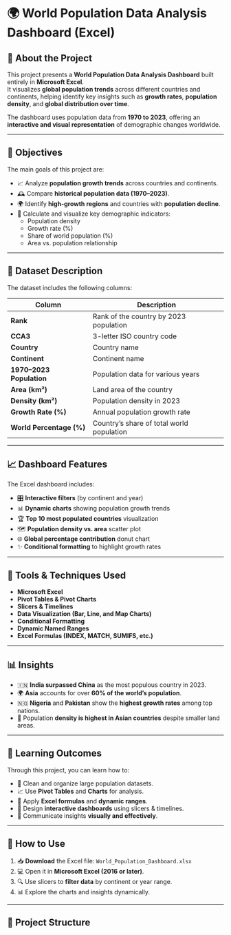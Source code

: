 # 🌍 World Population Data Analysis Dashboard (Excel)

## 📘 About the Project
This project presents a **World Population Data Analysis Dashboard** built entirely in **Microsoft Excel**.  
It visualizes **global population trends** across different countries and continents, helping identify key insights such as **growth rates**, **population density**, and **global distribution over time**.

The dashboard uses population data from **1970 to 2023**, offering an **interactive and visual representation** of demographic changes worldwide.

---

## 🎯 Objectives
The main goals of this project are:
- 📈 Analyze **population growth trends** across countries and continents.  
- 🕰️ Compare **historical population data (1970–2023)**.  
- 🌍 Identify **high-growth regions** and countries with **population decline**.  
- 🧮 Calculate and visualize key demographic indicators:
  - Population density  
  - Growth rate (%)  
  - Share of world population (%)  
  - Area vs. population relationship  

---

## 🧮 Dataset Description
The dataset includes the following columns:

| Column | Description |
|--------|--------------|
| **Rank** | Rank of the country by 2023 population |
| **CCA3** | 3-letter ISO country code |
| **Country** | Country name |
| **Continent** | Continent name |
| **1970–2023 Population** | Population data for various years |
| **Area (km²)** | Land area of the country |
| **Density (km²)** | Population density in 2023 |
| **Growth Rate (%)** | Annual population growth rate |
| **World Percentage (%)** | Country’s share of total world population |

---

## 📈 Dashboard Features
The Excel dashboard includes:
- 🎛️ **Interactive filters** (by continent and year)  
- 📊 **Dynamic charts** showing population growth trends  
- 🏆 **Top 10 most populated countries** visualization  
- 🗺️ **Population density vs. area** scatter plot  
- 🌐 **Global percentage contribution** donut chart  
- ✨ **Conditional formatting** to highlight growth rates  

---

## 🧰 Tools & Techniques Used
- **Microsoft Excel**
- **Pivot Tables & Pivot Charts**
- **Slicers & Timelines**
- **Data Visualization (Bar, Line, and Map Charts)**
- **Conditional Formatting**
- **Dynamic Named Ranges**
- **Excel Formulas (INDEX, MATCH, SUMIFS, etc.)**

---

## 📊 Insights
- 🇮🇳 **India surpassed China** as the most populous country in 2023.  
- 🌍 **Asia** accounts for over **60% of the world’s population**.  
- 🇳🇬 **Nigeria** and **Pakistan** show the **highest growth rates** among top nations.  
- 📏 Population **density is highest in Asian countries** despite smaller land areas.  

---

## 🧠 Learning Outcomes
Through this project, you can learn how to:
- 🧹 Clean and organize large population datasets.  
- 📈 Use **Pivot Tables** and **Charts** for analysis.  
- 🧮 Apply **Excel formulas** and **dynamic ranges**.  
- 🧭 Design **interactive dashboards** using slicers & timelines.  
- 🎨 Communicate insights **visually and effectively**.

---

## 🚀 How to Use
1. 📥 **Download** the Excel file: `World_Population_Dashboard.xlsx`  
2. 💻 Open it in **Microsoft Excel (2016 or later)**.  
3. 🔍 Use slicers to **filter data** by continent or year range.  
4. 📊 Explore the charts and insights dynamically.  

---

## 📁 Project Structure
